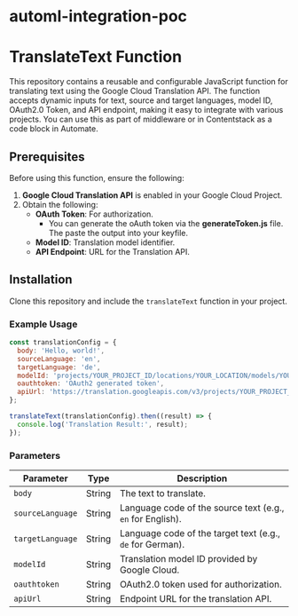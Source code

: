# automl-integration-poc
# TranslateText Function

This repository contains a reusable and configurable JavaScript function for translating text using the Google Cloud Translation API. The function accepts dynamic inputs for text, source and target languages, model ID, OAuth2.0 Token, and API endpoint, making it easy to integrate with various projects. You can use this as part of middleware or in Contentstack as a code block in Automate.

## Prerequisites

Before using this function, ensure the following:

1. **Google Cloud Translation API** is enabled in your Google Cloud Project.
2. Obtain the following:
   - **OAuth Token**: For authorization.
     - You can generate the oAuth token via the **generateToken.js** file. The paste the output into your keyfile.
   - **Model ID**: Translation model identifier.
   - **API Endpoint**: URL for the Translation API.

## Installation

Clone this repository and include the `translateText` function in your project.


### Example Usage

```javascript
const translationConfig = {
  body: 'Hello, world!',
  sourceLanguage: 'en',
  targetLanguage: 'de',
  modelId: 'projects/YOUR_PROJECT_ID/locations/YOUR_LOCATION/models/YOUR_MODEL_ID',
  oauthtoken: 'OAuth2 generated token',
  apiUrl: 'https://translation.googleapis.com/v3/projects/YOUR_PROJECT_ID/locations/YOUR_LOCATION:translateText',
};

translateText(translationConfig).then((result) => {
  console.log('Translation Result:', result);
});
```

### Parameters

| Parameter         | Type   | Description                                                   |
|-------------------|--------|---------------------------------------------------------------|
| `body`            | String | The text to translate.                                        |
| `sourceLanguage`  | String | Language code of the source text (e.g., `en` for English).    |
| `targetLanguage`  | String | Language code of the target text (e.g., `de` for German).     |
| `modelId`         | String | Translation model ID provided by Google Cloud.               |
| `oauthtoken`      | String | OAuth2.0 token used for authorization.                       |
| `apiUrl`          | String | Endpoint URL for the translation API.                        |


